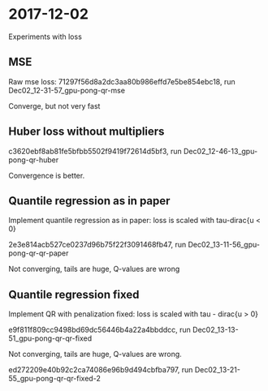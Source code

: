 # 2017-12-02

Experiments with loss

## MSE
Raw mse loss: 71297f56d8a2dc3aa80b986effd7e5be854ebc18, run Dec02_12-31-57_gpu-pong-qr-mse

Converge, but not very fast

## Huber loss without multipliers

c3620ebf8ab81fe5bfbb5502f9419f72614d5bf3, run Dec02_12-46-13_gpu-pong-qr-huber

Convergence is better.

## Quantile regression as in paper

Implement quantile regression as in paper: loss is scaled with tau-dirac{u < 0}

2e3e814acb527ce0237d96b75f22f3091468fb47, run Dec02_13-11-56_gpu-pong-qr-qr-paper

Not converging, tails are huge, Q-values are wrong

## Quantile regression fixed

Implement QR with penalization fixed: loss is scaled with tau - dirac{u > 0}

e9f811f809cc9498bd69dc56446b4a22a4bbddcc, run Dec02_13-13-51_gpu-pong-qr-qr-fixed

Not converging, tails are huge, Q-values are wrong.

ed272209e40b92c2ca74086e96b9d494cbfba797, run Dec02_13-21-55_gpu-pong-qr-qr-fixed-2
